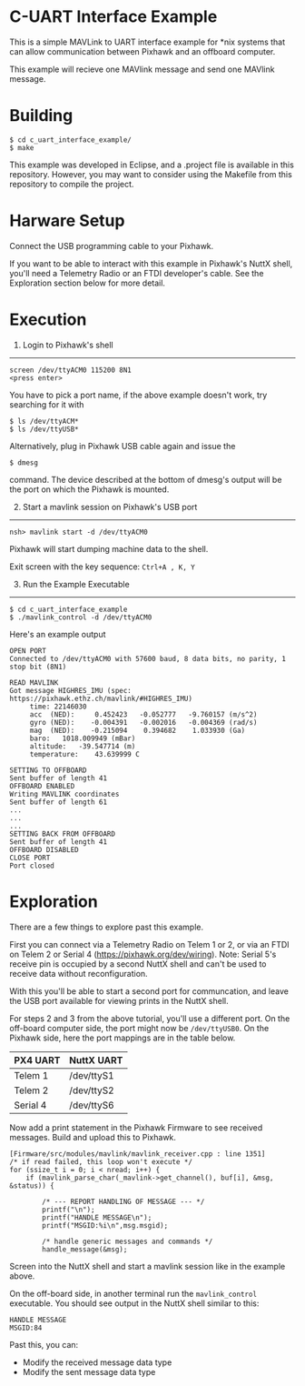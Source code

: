 C-UART Interface Example
========================

This is a simple MAVLink to UART interface example for *nix systems that can allow communication between Pixhawk and an offboard computer.

This example will recieve one MAVlink message and send one MAVlink message.


Building
========

```
$ cd c_uart_interface_example/
$ make
```

This example was developed in Eclipse, and a .project file is available in this repository. However, you may want to consider using the Makefile from this repository to compile the project.


Harware Setup
=========

Connect the USB programming cable to your Pixhawk.  

If you want to be able to interact with this example in Pixhawk's NuttX shell, you'll need a Telemetry Radio or an FTDI developer's cable.  See the Exploration section below for more detail.


Execution
=========

1. Login to Pixhawk's shell
-----------------------

```
screen /dev/ttyACM0 115200 8N1
<press enter>
```

You have to pick a port name, if the above example doesn't work, try searching for it with 
```
$ ls /dev/ttyACM*
$ ls /dev/ttyUSB*
```

Alternatively, plug in Pixhawk USB cable again and issue the

```
$ dmesg
```
command. The device described at the bottom of dmesg's output will be the port on which the Pixhawk is mounted. 


2. Start a mavlink session on Pixhawk's USB port
-----------------------

```
nsh> mavlink start -d /dev/ttyACM0
```

Pixhawk will start dumping machine data to the shell.

Exit screen with the key sequence: ```Ctrl+A , K, Y```

3. Run the Example Executable
-----------------------------

```
$ cd c_uart_interface_example
$ ./mavlink_control -d /dev/ttyACM0
```

Here's an example output

```
OPEN PORT
Connected to /dev/ttyACM0 with 57600 baud, 8 data bits, no parity, 1 stop bit (8N1)

READ MAVLINK
Got message HIGHRES_IMU (spec: https://pixhawk.ethz.ch/mavlink/#HIGHRES_IMU)
	 time: 22146030
	 acc  (NED):	 0.452423	-0.052777	-9.760157 (m/s^2)
	 gyro (NED):	-0.004391	-0.002016	-0.004369 (rad/s)
	 mag  (NED):	-0.215094	 0.394682	 1.033930 (Ga)
	 baro: 	 1018.009949 (mBar)
	 altitude: 	 -39.547714 (m)
	 temperature: 	 43.639999 C

SETTING TO OFFBOARD
Sent buffer of length 41
OFFBOARD ENABLED
Writing MAVLINK coordinates
Sent buffer of length 61
...
...
...
SETTING BACK FROM OFFBOARD
Sent buffer of length 41
OFFBOARD DISABLED
CLOSE PORT
Port closed
```

Exploration
===========

There are a few things to explore past this example.

First you can connect via a Telemetry Radio on Telem 1 or 2, or via an FTDI on Telem 2 or Serial 4 
(https://pixhawk.org/dev/wiring).  Note: Serial 5's receive pin is occupied by a second NuttX shell and can't be used to receive data without reconfiguration.

With this you'll be able to start a second port for communcation, and leave the USB port available for viewing prints in the NuttX shell.  

For steps 2 and 3 from the above tutorial, you'll use a different port.  On the off-board computer side, the port might now be ```/dev/ttyUSB0```.  On the Pixhawk side, here the port mappings are in the table below.

| PX4 UART | NuttX UART |
|----------|------------|
| Telem 1  | /dev/ttyS1 |
| Telem 2  | /dev/ttyS2 |
| Serial 4 | /dev/ttyS6 |

Now add a print statement in the Pixhawk Firmware to see received messages.  Build and upload this to Pixhawk.

```
[Firmware/src/modules/mavlink/mavlink_receiver.cpp : line 1351]
/* if read failed, this loop won't execute */
for (ssize_t i = 0; i < nread; i++) {
	if (mavlink_parse_char(_mavlink->get_channel(), buf[i], &msg, &status)) {

		/* --- REPORT HANDLING OF MESSAGE --- */
		printf("\n");
		printf("HANDLE MESSAGE\n");
		printf("MSGID:%i\n",msg.msgid);

		/* handle generic messages and commands */
		handle_message(&msg);
```

Screen into the NuttX shell and start a mavlink session like in the example above.  

On the off-board side, in another terminal run the ```mavlink_control``` executable. You should see output in the NuttX shell similar to this:

```
HANDLE MESSAGE
MSGID:84
```

Past this, you can:
- Modify the received message data type
- Modify the sent message data type





